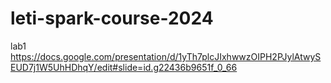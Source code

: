 # leti-spark-course-2024


lab1 https://docs.google.com/presentation/d/1yTh7plcJIxhwwzOIPH2PJylAtwySEUD7j1W5UhHDhqY/edit#slide=id.g22436b9651f_0_66